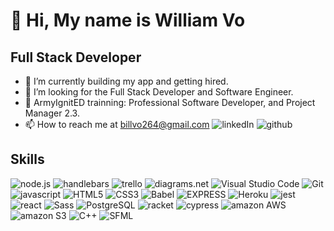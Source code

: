 # 👋 Hi, My name is William Vo
## Full Stack Developer
- 🌱 I’m currently building my app and getting hired.
- 👀 I’m looking for the Full Stack Developer and Software Engineer.
- 📡 ArmyIgnitED trainning: Professional Software Developer, and Project Manager 2.3.
- 📫 How to reach me at billvo264@gmail.com
![linkedIn](https://img.shields.io/badge/LinkedIn-ffefd5?style=for-the-badge&logo=LinkedIn&logoColor=blue)
![github](https://img.shields.io/badge/GitHub-000000?style=for-the-badge&logo=GitHub&logoColor=white)

## Skills
![node.js](https://img.shields.io/badge/-fff?style=for-the-badge&logo=Node.js&logoColor=green)
![handlebars](https://img.shields.io/badge/-fff?style=for-the-badge&logo=Handlebars.js&logoColor=000000)
![trello](https://img.shields.io/badge/-fff?style=for-the-badge&logo=Trello&logoColor=blue)
![diagrams.net](https://img.shields.io/badge/-fff?style=for-the-badge&logo=diagrams.net&logoColor=F08705)
![Visual Studio Code](https://img.shields.io/badge/-fff?style=for-the-badge&logo=VisualStudioCode&logoColor=007ACC)
![Git](https://img.shields.io/badge/-fff?style=for-the-badge&logo=Git&logoColor=F05032)
![javascript](https://img.shields.io/badge/-fff?style=for-the-badge&logo=JavaScript&logoColor=F7DF1E)
![HTML5](https://img.shields.io/badge/-fff?style=for-the-badge&logo=HTML5&logoColor=E34F26)
![CSS3](https://img.shields.io/badge/-fff?style=for-the-badge&logo=CSS3&logoColor=E34F26)
![Babel](https://img.shields.io/badge/-fff?style=for-the-badge&logo=Babel&logoColor=E34F26)
![EXPRESS](https://img.shields.io/badge/-fff?style=for-the-badge&logo=Express&logoColor=E34F26)
![Heroku](https://img.shields.io/badge/-fff?style=for-the-badge&logo=Heroku&logoColor=430098)
![jest](https://img.shields.io/badge/-fff?style=for-the-badge&logo=jest&logoColor=C21325)
![react](https://img.shields.io/badge/-fff?style=for-the-badge&logo=React&logoColor=61DAFB)
![Sass](https://img.shields.io/badge/-fff?style=for-the-badge&logo=Sass&logoColor=CC6699)
![PostgreSQL](https://img.shields.io/badge/-fff?style=for-the-badge&logo=PostgreSQL&logoColor=4169E1)
![racket](https://img.shields.io/badge/-fff?style=for-the-badge&logo=Racket&logoColor=9F1D20)
![cypress](https://img.shields.io/badge/-fff?style=for-the-badge&logo=Cypress&logoColor=339933)
![amazon AWS](https://img.shields.io/badge/-fff?style=for-the-badge&logo=AmazonAWS&logoColor=F09820)
![amazon S3](https://img.shields.io/badge/-fff?style=for-the-badge&logo=AmazonS3&logoColor=569a31)
![C++](https://img.shields.io/badge/-fff?style=for-the-badge&logo=C&logoColor=000000)
![SFML](https://img.shields.io/badge/-fff?style=for-the-badge&logo=SFML&logoColor=8CC445)


<!---
WilliamVo2/WilliamVo2 is a ✨ special ✨ repository because its `README.md` (this file) appears on your GitHub profile.
You can click the Preview link to take a look at your changes.
--->
